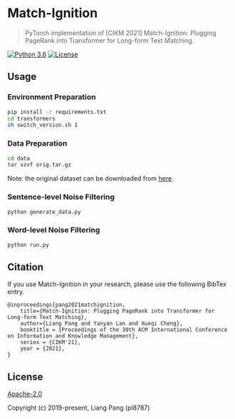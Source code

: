 # Match-Ignition
> PyTorch implementation of [CIKM 2021] Match-Ignition: Plugging PageRank into Transformer for Long-form Text Matching.

[![Python 3.6](https://img.shields.io/badge/python-3.6%20%7C%203.7-blue.svg)](https://www.python.org/downloads/release/python-360/)
[![License](https://img.shields.io/badge/License-Apache%202.0-yellowgreen.svg)](https://opensource.org/licenses/Apache-2.0)

## Usage

### Environment Preparation
```bash
pip install -r requirements.txt
cd transformers
sh switch_version.sh 1
```

### Data Preparation
```bash
cd data
tar xzvf orig.tar.gz
```
Note: the original dataset can be downloaded from [here](https://github.com/BangLiu/ArticlePairMatching).

### Sentence-level Noise Filtering
```bash
python generate_data.py
```

### Word-level Noise Filtering
```bash
python run.py
```

## Citation

If you use Match-Ignition in your research, please use the following BibTex entry.

```
@inproceedings{pang2021matchignition,
    title={Match-Ignition: Plugging PageRank into Transformer for Long-form Text Matching},
    author={Liang Pang and Yanyan Lan and Xueqi Cheng},
    booktitle = {Proceedings of the 30th ACM International Conference on Information and Knowledge Management},
    series = {CIKM'21},
    year = {2021},
}
```

## License

[Apache-2.0](https://opensource.org/licenses/Apache-2.0)

Copyright (c) 2019-present, Liang Pang (pl8787)
